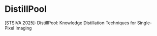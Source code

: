 # DistillPool
[STSIVA 2025]: DistillPool: Knowledge Distillation Techniques for Single-Pixel Imaging
